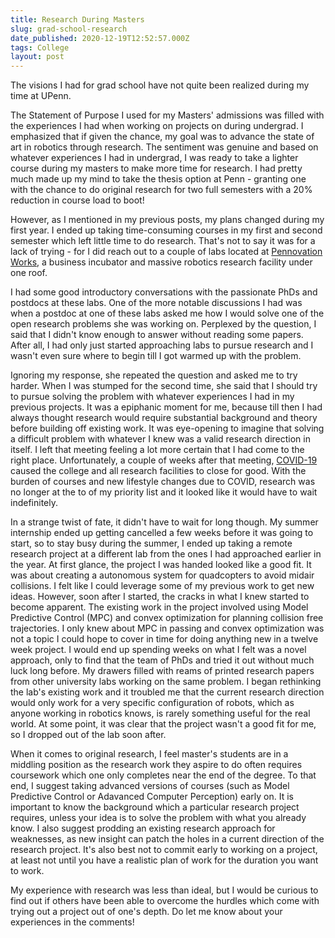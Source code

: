 ```yaml
---
title: Research During Masters
slug: grad-school-research
date_published: 2020-12-19T12:52:57.000Z
tags: College
layout: post
---
```


The visions I had for grad school have not quite been realized during my time at UPenn. 

The Statement of Purpose I used for my Masters' admissions was filled with the experiences I had when working on projects on during undergrad. I emphasized that if given the chance, my goal was to advance the state of art in robotics through research. The sentiment was genuine and based on whatever experiences I had in undergrad, I was ready to take a lighter course during my masters to make more time for research. I had pretty much made up my mind to take the thesis option at Penn - granting one with the chance to do original research for two full semesters with a 20% reduction in course load to boot!

However, as I mentioned in my previous posts, my plans changed during my first year. I ended up taking time-consuming courses in my first and second semester which left little time to do research. That's not to say it was for a lack of trying - for I did reach out to a couple of labs located at [Pennovation Works](https://www.pennovation.upenn.edu/), a business incubator and massive robotics research facility under one roof. 

I had some good introductory conversations with the passionate PhDs and postdocs at these labs. One of the more notable discussions I had was when a postdoc at one of these labs asked me how I would solve one of the open research problems she was working on. Perplexed by the question, I said that I didn't know enough to answer without reading some papers. After all, I had only just started approaching labs to pursue research and I wasn't even sure where to begin till I got warmed up with the problem.

Ignoring my response, she repeated the question and asked me to try harder. When I was stumped for the second time, she said that I should try to pursue solving the problem with whatever experiences I had in my previous projects. It was a epiphanic moment for me, because till then I had always thought research would require substantial background and theory before building off existing work. It was eye-opening to imagine that solving a difficult problem with whatever I knew was a valid research direction in itself. I left that meeting feeling a lot more certain that I had come to the right place. Unfortunately, a couple of weeks after that meeting, [COVID-19](/2020/05/12/on-covid19/) caused the college and all research facilities to close for good. With the burden of courses and new lifestyle changes due to COVID, research was no longer at the to of my priority list and it looked like it would have to wait indefinitely.

In a strange twist of fate, it didn't have to wait for long though. My summer internship ended up getting cancelled a few weeks before it was going to start, so to stay busy during the summer, I ended up taking a remote research project at a different lab from the ones I had approached earlier in the year. At first glance, the project I was handed looked like a good fit. It was about creating a autonomous system for quadcopters to avoid midair collisions. I felt like I could leverage some of my previous work to get new ideas. However, soon after I started, the cracks in what I knew started to become apparent. The existing work in the project involved using Model Predictive Control (MPC) and convex optimization for planning collision free trajectories. I only knew about MPC in passing and convex optimization was not a topic I could hope to cover in time for doing anything new in a twelve week project. I would end up spending weeks on what I felt was a novel approach, only to find that the team of PhDs and tried it out without much luck long before. My drawers filled with reams of printed research papers from other university labs working on the same problem. I began rethinking the lab's existing work and it troubled me that the current research direction would only work for a very specific configuration of robots, which as anyone working in robotics knows, is rarely something useful for the real world. At some point, it was clear that the project wasn't a good fit for me, so I dropped out of the lab soon after.

When it comes to original research, I feel master's students are in a middling position as the research work they aspire to do often requires coursework which one only completes near the end of the degree. To that end, I suggest taking advanced versions of courses (such as Model Predictive Control or Adavanced Computer Perception) early on. It is important to know the background which a particular research project requires, unless your idea is to solve the problem with what you already know. I also suggest prodding an existing research approach for weaknesses, as new insight can patch the holes in a current direction of the research project. It's also best not to commit early to working on a project, at least not until you have a realistic plan of work for the duration you want to work.

My experience with research was less than ideal, but I would be curious to find out if others have been able to overcome the hurdles which come with trying out a project out of one's depth. Do let me know about your experiences in the comments!
